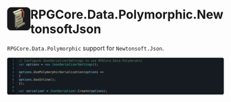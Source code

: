 <h1>
<img src="../../icon.png" width="54" height="54" align="left" />
RPGCore.Data.Polymorphic.NewtonsoftJson
</h1>

`RPGCore.Data.Polymorphic` support for `Newtonsoft.Json`.

![Usage](../../../docs/samples/RPGCore.Data.Polymorphic.NewtonsoftJson/Extensions.use.svg)
